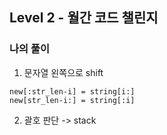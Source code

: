 ## Level 2 - 월간 코드 챌린지
### 나의 풀이
1. 문자열 왼쪽으로 shift
```{.python}
new[:str_len-i] = string[i:]
new[str_len-i:] = string[:i]
```

2. 괄호 판단 -> stack
